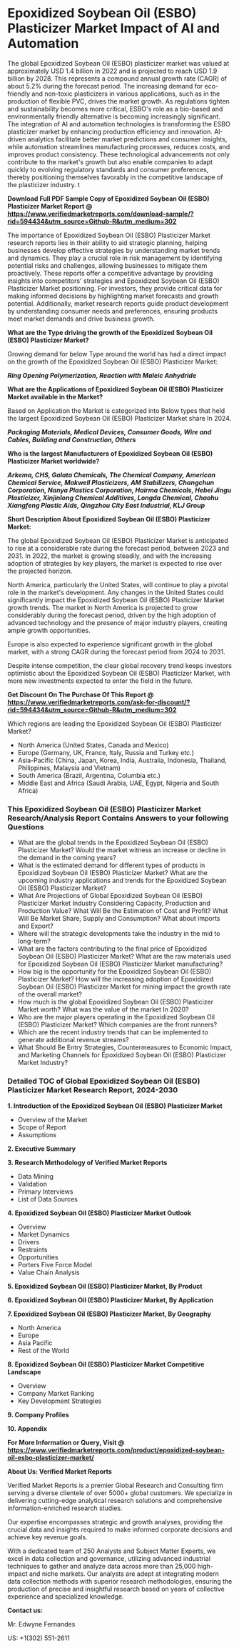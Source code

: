 <meta name="title" content="Global  Epoxidized Soybean Oil (ESBO) Plasticizer Market Impact of AI and Automation"><meta name="description" content="  The global Epoxidized Soybean Oil (ESBO) plasticizer market was valued at approximately USD 1.4 billion in 2022 and is projected to reach USD 1.9 billion by 2028. This "><meta name="title" content=" Epoxidized Soybean Oil (ESBO) Plasticizer Market Size, Share, Scope, Trends, Growth, Opportunities, Analysis, Forecast"> <h1>Epoxidized Soybean Oil (ESBO) Plasticizer Market Impact of AI and Automation</h1> The global Epoxidized Soybean Oil (ESBO) plasticizer market was valued at approximately USD 1.4 billion in 2022 and is projected to reach USD 1.9 billion by 2028. This represents a compound annual growth rate (CAGR) of about 5.2% during the forecast period. The increasing demand for eco-friendly and non-toxic plasticizers in various applications, such as in the production of flexible PVC, drives the market growth. As regulations tighten and sustainability becomes more critical, ESBO's role as a bio-based and environmentally friendly alternative is becoming increasingly significant. The integration of AI and automation technologies is transforming the ESBO plasticizer market by enhancing production efficiency and innovation. AI-driven analytics facilitate better market predictions and consumer insights, while automation streamlines manufacturing processes, reduces costs, and improves product consistency. These technological advancements not only contribute to the market's growth but also enable companies to adapt quickly to evolving regulatory standards and consumer preferences, thereby positioning themselves favorably in the competitive landscape of the plasticizer industry. t</p><p id="" class=""><strong>Download Full PDF Sample Copy of Epoxidized Soybean Oil (ESBO) Plasticizer Market Report @ <a href="https://www.verifiedmarketreports.com/download-sample/?rid=594434&utm_source=Github-R&utm_medium=302" target="_blank">https://www.verifiedmarketreports.com/download-sample/?rid=594434&utm_source=Github-R&utm_medium=302</a></strong></p><p>The importance of&nbsp;Epoxidized Soybean Oil (ESBO) Plasticizer Market research reports lies in their ability to aid strategic planning, helping businesses develop effective strategies by understanding market trends and dynamics. They play a crucial role in risk management by identifying potential risks and challenges, allowing businesses to mitigate them proactively. These reports offer a competitive advantage by providing insights into competitors' strategies and Epoxidized Soybean Oil (ESBO) Plasticizer Market positioning. For investors, they provide critical data for making informed decisions by highlighting market forecasts and growth potential. Additionally, market research reports guide product development by understanding consumer needs and preferences, ensuring products meet market demands and drive business growth.</p><p><strong>What are the&nbsp;Type driving the growth of the Epoxidized Soybean Oil (ESBO) Plasticizer Market?</strong></p><p id="" class="">Growing demand for below Type around the world has had a direct impact on the growth of the Epoxidized Soybean Oil (ESBO) Plasticizer Market:</p><em><strong>Ring Opening Polymerization, Reaction with Maleic Anhydride</strong></em></p><strong>What are the&nbsp;Applications&nbsp;of Epoxidized Soybean Oil (ESBO) Plasticizer Market available in the Market?</strong></p><p id="" class="">Based on Application the Market is categorized into Below types that held the largest Epoxidized Soybean Oil (ESBO) Plasticizer Market share In 2024.</p><em><strong>Packaging Materials, Medical Devices, Consumer Goods, Wire and Cables, Building and Construction, Others</strong></em></p><strong>Who is the largest Manufacturers of Epoxidized Soybean Oil (ESBO) Plasticizer Market worldwide?</strong></p><p><em><strong>Arkema, CHS, Galata Chemicals, The Chemical Company, American Chemical Service, Makwell Plasticizers, AM Stabilizers, Changchun Corporation, Nanya Plastics Corporation, Hairma Chemicals, Hebei Jingu Plasticizer, Xinjinlong Chemical Additives, Longda Chemical, Chaohu Xiangfeng Plastic Aids, Qingzhou City East Industrial, KLJ Group</strong></em></p><p id="" class=""><strong>Short Description About Epoxidized Soybean Oil (ESBO) Plasticizer Market:</strong></p><p>The global Epoxidized Soybean Oil (ESBO) Plasticizer Market is anticipated to rise at a considerable rate during the forecast period, between 2023 and 2031. In 2022, the market is growing steadily, and with the increasing adoption of strategies by key players, the market is expected to rise over the projected horizon.</p><p>North America, particularly the United States, will continue to play a pivotal role in the market's development. Any changes in the United States could significantly impact the Epoxidized Soybean Oil (ESBO) Plasticizer Market growth trends. The market in North America is projected to grow considerably during the forecast period, driven by the high adoption of advanced technology and the presence of major industry players, creating ample growth opportunities.</p><p>Europe is also expected to experience significant growth in the global market, with a strong CAGR during the forecast period from 2024 to 2031.</p><p>Despite intense competition, the clear global recovery trend keeps investors optimistic about the Epoxidized Soybean Oil (ESBO) Plasticizer Market, with more new investments expected to enter the field in the future.</p><p id="" class=""><strong>Get Discount On The Purchase Of This Report @ <a href="https://www.verifiedmarketreports.com/ask-for-discount/?rid=594434&utm_source=Github-R&utm_medium=302" target="_blank">https://www.verifiedmarketreports.com/ask-for-discount/?rid=594434&utm_source=Github-R&utm_medium=302</a></strong></p>Which regions are leading the Epoxidized Soybean Oil (ESBO) Plasticizer Market?</p><ul><li>North America (United States, Canada and Mexico)</li><li>Europe (Germany, UK, France, Italy, Russia and Turkey etc.)</li><li>Asia-Pacific (China, Japan, Korea, India, Australia, Indonesia, Thailand, Philippines, Malaysia and Vietnam)</li><li>South America (Brazil, Argentina, Columbia etc.)</li><li>Middle East and Africa (Saudi Arabia, UAE, Egypt, Nigeria and South Africa)</li></ul><h3 id="" class="">This Epoxidized Soybean Oil (ESBO) Plasticizer Market Research/Analysis Report Contains Answers to your following Questions</h3><ul><li>What are the global trends in the Epoxidized Soybean Oil (ESBO) Plasticizer Market? Would the market witness an increase or decline in the demand in the coming years?</li><li>What is the estimated demand for different types of products in Epoxidized Soybean Oil (ESBO) Plasticizer Market? What are the upcoming industry applications and trends for the Epoxidized Soybean Oil (ESBO) Plasticizer Market?</li><li>What Are Projections of Global Epoxidized Soybean Oil (ESBO) Plasticizer Market Industry Considering Capacity, Production and Production Value? What Will Be the Estimation of Cost and Profit? What Will Be Market Share, Supply and Consumption? What about imports and Export?</li><li>Where will the strategic developments take the industry in the mid to long-term?</li><li>What are the factors contributing to the final price of Epoxidized Soybean Oil (ESBO) Plasticizer Market? What are the raw materials used for Epoxidized Soybean Oil (ESBO) Plasticizer Market manufacturing?</li><li>How big is the opportunity for the Epoxidized Soybean Oil (ESBO) Plasticizer Market? How will the increasing adoption of Epoxidized Soybean Oil (ESBO) Plasticizer Market for mining impact the growth rate of the overall market?</li><li>How much is the global Epoxidized Soybean Oil (ESBO) Plasticizer Market worth? What was the value of the market In 2020?</li><li>Who are the major players operating in the Epoxidized Soybean Oil (ESBO) Plasticizer Market? Which companies are the front runners?</li><li>Which are the recent industry trends that can be implemented to generate additional revenue streams?</li><li>What Should Be Entry Strategies, Countermeasures to Economic Impact, and Marketing Channels for Epoxidized Soybean Oil (ESBO) Plasticizer Market Industry?</li></ul><h3 id="" class="">Detailed TOC of Global Epoxidized Soybean Oil (ESBO) Plasticizer Market Research Report, 2024-2030</h3><p id="" class=""><strong>1. Introduction of the Epoxidized Soybean Oil (ESBO) Plasticizer Market</strong></p><ul><li>Overview of the Market</li><li>Scope of Report</li><li>Assumptions</li></ul><p id="" class=""><strong>2. Executive Summary</strong></p><p id="" class=""><strong>3. Research Methodology of Verified Market Reports</strong></p><ul><li>Data Mining</li><li>Validation</li><li>Primary Interviews</li><li>List of Data Sources</li></ul><p id="" class=""><strong>4. Epoxidized Soybean Oil (ESBO) Plasticizer Market Outlook</strong></p><ul><li>Overview</li><li>Market Dynamics</li><li>Drivers</li><li>Restraints</li><li>Opportunities</li><li>Porters Five Force Model</li><li>Value Chain Analysis</li></ul><p id="" class=""><strong>5. Epoxidized Soybean Oil (ESBO) Plasticizer Market, By Product</strong></p><p id="" class=""><strong>6. Epoxidized Soybean Oil (ESBO) Plasticizer Market, By Application</strong></p><p id="" class=""><strong>7. Epoxidized Soybean Oil (ESBO) Plasticizer Market, By Geography</strong></p><ul><li>North America</li><li>Europe</li><li>Asia Pacific</li><li>Rest of the World</li></ul><p id="" class=""><strong>8. Epoxidized Soybean Oil (ESBO) Plasticizer Market Competitive Landscape</strong></p><ul><li>Overview</li><li>Company Market Ranking</li><li>Key Development Strategies</li></ul><p id="" class=""><strong>9. Company Profiles</strong></p><p id="" class=""><strong>10. Appendix</strong></p><p id="" class=""><strong>For More Information or Query, Visit @ <a href="https://www.verifiedmarketreports.com/product/epoxidized-soybean-oil-esbo-plasticizer-market/" target="_blank">https://www.verifiedmarketreports.com/product/epoxidized-soybean-oil-esbo-plasticizer-market/</a></strong></p><p id="" class=""><strong>About Us: Verified Market Reports</strong></p><p id="" class="">Verified Market Reports is a premier Global Research and Consulting firm serving a diverse clientele of over 5000+ global customers. We specialize in delivering cutting-edge analytical research solutions and comprehensive information-enriched research studies.</p><p id="" class="">Our expertise encompasses strategic and growth analyses, providing the crucial data and insights required to make informed corporate decisions and achieve key revenue goals.</p><p id="" class="">With a dedicated team of 250 Analysts and Subject Matter Experts, we excel in data collection and governance, utilizing advanced industrial techniques to gather and analyze data across more than 25,000 high-impact and niche markets. Our analysts are adept at integrating modern data collection methods with superior research methodologies, ensuring the production of precise and insightful research based on years of collective experience and specialized knowledge.</p><p id="" class=""><strong>Contact us:</strong></p><p id="" class="">Mr. Edwyne Fernandes</p><p id="" class="">US: +1(302) 551-2611</p>